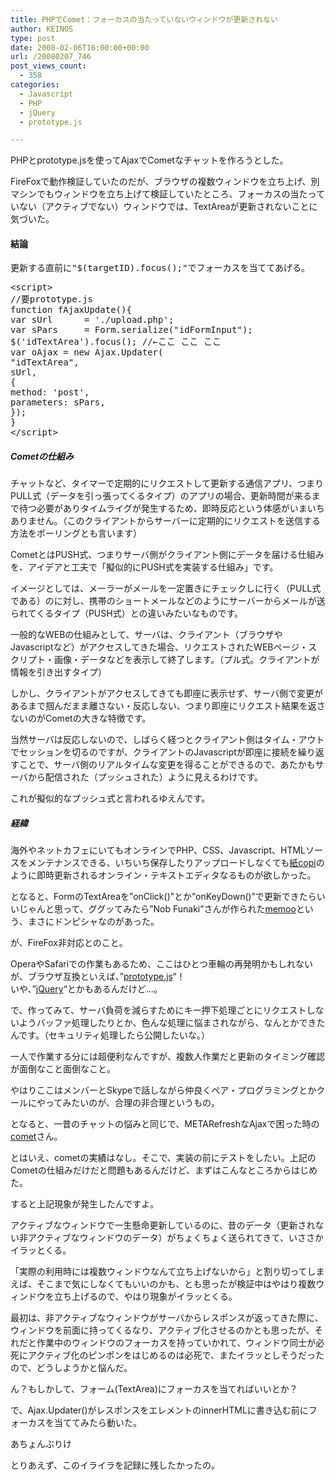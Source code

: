 ```yaml
---
title: PHPでComet：フォーカスの当たっていないウィンドウが更新されない
author: KEINOS
type: post
date: 2008-02-06T16:00:00+00:00
url: /20080207_746
post_views_count:
  - 358
categories:
  - Javascript
  - PHP
  - jQuery
  - prototype.js

---
```

<div class="section">
  <p>
    PHPとprototype.jsを使ってAjaxでCometなチャットを作ろうとした。
  </p>
  
  <p>
    FireFoxで動作検証していたのだが、ブラウザの複数ウィンドウを立ち上げ、別マシンでもウィンドウを立ち上げて検証していたところ、フォーカスの当たっていない（アクティブでない）ウィンドウでは、TextAreaが更新されないことに気づいた。
  </p>
  
  <h4 id="outline__1">
    結論
  </h4>
  
  <p>
    <pre>更新する直前に"$(targetID).focus();"でフォーカスを当ててあげる。</pre>
  </p>
  
  <pre class="syntax-highlight">
&#60;script&#62;
<span class="synComment">//要prototype.js</span>
<span class="synIdentifier">function</span> fAjaxUpdate()<span class="synIdentifier">{</span>
<span class="synIdentifier">var</span> sUrl      = <span class="synConstant">'./upload.php'</span>;
<span class="synIdentifier">var</span> sPars     = Form.serialize(<span class="synConstant">&#34;idFormInput&#34;</span>);
$(<span class="synConstant">'idTextArea'</span>).focus(); <span class="synComment">//←ここ ここ ここ</span>
<span class="synIdentifier">var</span> oAjax = <span class="synStatement">new</span> Ajax.Updater(
<span class="synConstant">&#34;idTextArea&#34;</span>,
sUrl,
<span class="synIdentifier">{</span>
method: <span class="synConstant">'post'</span>,
parameters: sPars,
<span class="synIdentifier">}</span>);
<span class="synIdentifier">}</span>
&#60;/script&#62;
</pre>
  
  <h5 id="outline__1_1">
    Cometの仕組み
  </h5>
  
  <p>
    チャットなど、タイマーで定期的にリクエストして更新する通信アプリ、つまりPULL式（データを引っ張ってくるタイプ）のアプリの場合、更新時間が来るまで待つ必要がありタイムライグが発生するため、即時反応という体感がいまいちありません。（このクライアントからサーバーに定期的にリクエストを送信する方法をポーリングとも言います）
  </p>
  
  <p>
    CometとはPUSH式、つまりサーバ側がクライアント側にデータを届ける仕組みを、アイデアと工夫で「擬似的にPUSH式を実装する仕組み」です。
  </p>
  
  <p>
    イメージとしては、メーラーがメールを一定置きにチェックしに行く（PULL式である）のに対し、携帯のショートメールなどのようにサーバーからメールが送られてくるタイプ（PUSH式）との違いみたいなものです。
  </p>
  
  <p>
    一般的なWEBの仕組みとして、サーバは、クライアント（ブラウザやJavascriptなど）がアクセスしてきた場合、リクエストされたWEBページ・スクリプト・画像・データなどを表示して終了します。（プル式。クライアントが情報を引き出すタイプ）
  </p>
  
  <p>
    しかし、クライアントがアクセスしてきても即座に表示せず、サーバ側で変更があるまで掴んだまま離さない・反応しない、つまり即座にリクエスト結果を返さないのがCometの大きな特徴です。
  </p>
  
  <p>
    当然サーバは反応しないので、しばらく経つとクライアント側はタイム・アウトでセッションを切るのですが、クライアントのJavascriptが即座に接続を繰り返すことで、サーバ側のリアルタイムな変更を得ることができるので、あたかもサーバから配信された（プッシュされた）ように見えるわけです。
  </p>
  
  <p>
    これが擬似的なプッシュ式と言われるゆえんです。
  </p>
  
  <p>
    <a name="seemore"></a>
  </p>
  
  <h5 id="outline__1_2">
    経緯
  </h5>
  
  <p>
    海外やネットカフェにいてもオンラインでPHP、CSS、Javascript、HTMLソースをメンテナンスできる、いちいち保存したりアップロードしなくても<a href="http://www.kamilabo.jp/" target="_blank">紙copi</a>のように即時更新されるオンライン・テキストエディタなるものが欲しかった。
  </p>
  
  <p>
    となると、FormのTextAreaを&#8221;onClick()&#8221;とか&#8221;onKeyDown()&#8221;で更新できたらいいじゃんと思って、ググッてみたら&#8221;Nob Funaki&#8221;さんが作られた<a href="http://www.redcruise.com/blog/?p=113" target="_blank">memoo</a>という、まさにドンピシャなのがあった。
  </p>
  
  <p>
    が、FireFox非対応とのこと。
  </p>
  
  <p>
    OperaやSafariでの作業もあるため、ここはひとつ車輪の再発明かもしれないが、ブラウザ互換といえば、&#8221;<a href="http://prototype.conio.net/" target="_blank">prototype.js</a>&#8220;！<br />いや、&#8221;<a href="http://jquery.com/" target="_blank">jQuery</a>&#8220;とかもあるんだけど…。
  </p>
  
  <p>
    で、作ってみて、サーバ負荷を減らすためにキー押下処理ごとにリクエストしないようバッファ処理したりとか、色んな処理に悩まされながら、なんとかできたんです。（セキュリティ処理したら公開したいな。）
  </p>
  
  <p>
    一人で作業する分には超便利なんですが、複数人作業だと更新のタイミング確認が面倒なこと面倒なこと。
  </p>
  
  <p>
    やはりここはメンバーとSkypeで話しながら仲良くペア・プログラミングとかクールにやってみたいのが、合理の非合理というもの。
  </p>
  
  <p>
    となると、一昔のチャットの悩みと同じで、METARefreshなAjaxで困った時の<a href="http://ja.wikipedia.org/wiki/Comet" target="_blank">comet</a>さん。
  </p>
  
  <p>
    とはいえ、cometの実績はなし。そこで、実装の前にテストをしたい。上記のCometの仕組みだけだと問題もあるんだけど、まずはこんなところからはじめた。
  </p>
  
  <p>
    すると上記現象が発生したんですよ。
  </p>
  
  <p>
    アクティブなウィンドウで一生懸命更新しているのに、昔のデータ（更新されない非アクティブなウィンドウのデータ）がちょくちょく送られてきて、いささかイラッとくる。
  </p>
  
  <p>
    「実際の利用時には複数ウィンドウなんて立ち上げないから」と割り切ってしまえば、そこまで気にしなくてもいいのかも、とも思ったが検証中はやはり複数ウィンドウを立ち上げるので、やはり現象がイラッとくる。
  </p>
  
  <p>
    最初は、非アクティブなウィンドウがサーバからレスポンスが返ってきた際に、ウィンドウを前面に持ってくるなり、アクティブ化させるのかとも思ったが、それだと作業中のウィンドウのフォーカスを持っていかれて、ウィンドウ同士が必死にアクティブ化のピンポンをはじめるのは必死で、またイラッとしそうだったので、どうしようかと悩んだ。
  </p>
  
  <p>
    ん？もしかして、フォーム(TextArea)にフォーカスを当てればいいとか？
  </p>
  
  <p>
    で、Ajax.Updater()がレスポンスをエレメントのinnerHTMLに書き込む前にフォーカスを当ててみたら動いた。
  </p>
  
  <p>
    あちょんぶりけ
  </p>
  
  <p>
    とりあえず、このイライラを記録に残したかったの。
  </p>
</div>